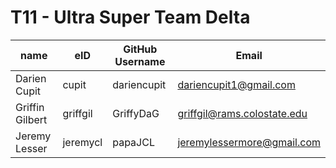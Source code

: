 # T11 - Ultra Super Team Delta 




| name | eID | GitHub Username | Email |
|------|-----|-----------------|-------|
|Darien Cupit|cupit|dariencupit|dariencupit1@gmail.com|
|Griffin Gilbert|griffgil|GriffyDaG|griffgil@rams.colostate.edu|
|Jeremy Lesser|jeremycl|papaJCL|jeremylessermore@gmail.com|

